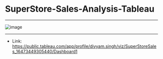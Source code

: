 # SuperStore-Sales-Analysis-Tableau

<hr>

![image](https://user-images.githubusercontent.com/64833579/213938392-6d291980-cbf0-4449-8ab5-874e8bea9165.png)
<hr>

- Link:
https://public.tableau.com/app/profile/divyam.singh/viz/SuperStoreSales_16473449305440/Dashboard1
